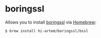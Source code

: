# boringssl 

Allows you to install [boringssl](https://boringssl.googlesource.com/boringssl/) via [Homebrew](https://brew.sh):

```bash
$ brew install hi-artem/boringssl/bssl
```

